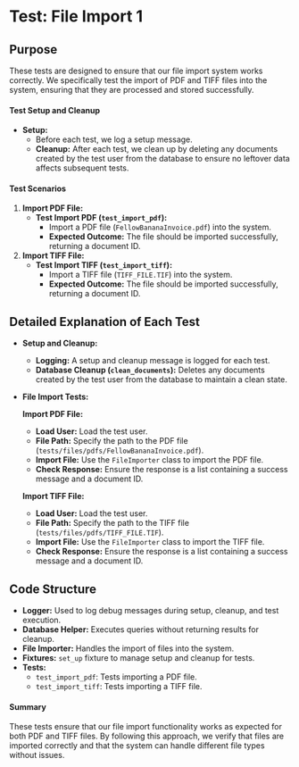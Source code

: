 # Test: File Import 1

## Purpose

These tests are designed to ensure that our file import system works correctly. We specifically test the import of PDF and TIFF files into the system, ensuring that they are processed and stored successfully.

#### Test Setup and Cleanup

* **Setup:**
  * Before each test, we log a setup message.
  * **Cleanup:** After each test, we clean up by deleting any documents created by the test user from the database to ensure no leftover data affects subsequent tests.

#### Test Scenarios

1. **Import PDF File:**
   * **Test Import PDF (`test_import_pdf`):**
     * Import a PDF file (`FellowBananaInvoice.pdf`) into the system.
     * **Expected Outcome:** The file should be imported successfully, returning a document ID.
2. **Import TIFF File:**
   * **Test Import TIFF (`test_import_tiff`):**
     * Import a TIFF file (`TIFF_FILE.TIF`) into the system.
     * **Expected Outcome:** The file should be imported successfully, returning a document ID.

## Detailed Explanation of Each Test

* **Setup and Cleanup:**
  * **Logging:** A setup and cleanup message is logged for each test.
  * **Database Cleanup (`clean_documents`):** Deletes any documents created by the test user from the database to maintain a clean state.
*   **File Import Tests:**

    **Import PDF File:**

    * **Load User:** Load the test user.
    * **File Path:** Specify the path to the PDF file (`tests/files/pdfs/FellowBananaInvoice.pdf`).
    * **Import File:** Use the `FileImporter` class to import the PDF file.
    * **Check Response:** Ensure the response is a list containing a success message and a document ID.

    **Import TIFF File:**

    * **Load User:** Load the test user.
    * **File Path:** Specify the path to the TIFF file (`tests/files/pdfs/TIFF_FILE.TIF`).
    * **Import File:** Use the `FileImporter` class to import the TIFF file.
    * **Check Response:** Ensure the response is a list containing a success message and a document ID.

## Code Structure

* **Logger:** Used to log debug messages during setup, cleanup, and test execution.
* **Database Helper:** Executes queries without returning results for cleanup.
* **File Importer:** Handles the import of files into the system.
* **Fixtures:** `set_up` fixture to manage setup and cleanup for tests.
* **Tests:**
  * `test_import_pdf`: Tests importing a PDF file.
  * `test_import_tiff`: Tests importing a TIFF file.

#### Summary

These tests ensure that our file import functionality works as expected for both PDF and TIFF files. By following this approach, we verify that files are imported correctly and that the system can handle different file types without issues.


